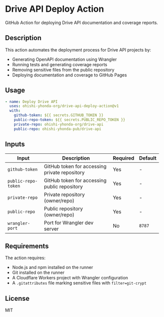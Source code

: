 # Drive API Deploy Action

GitHub Action for deploying Drive API documentation and coverage reports.

## Description

This action automates the deployment process for Drive API projects by:
- Generating OpenAPI documentation using Wrangler
- Running tests and generating coverage reports
- Removing sensitive files from the public repository
- Deploying documentation and coverage to GitHub Pages

## Usage

```yaml
- name: Deploy Drive API
  uses: ohishi-yhonda-org/drive-api-deploy-action@v1
  with:
    github-token: ${{ secrets.GITHUB_TOKEN }}
    public-repo-token: ${{ secrets.PUBLIC_REPO_TOKEN }}
    private-repo: ohishi-yhonda-org/drive-api
    public-repo: ohishi-yhonda-pub/drive-api
```

## Inputs

| Input | Description | Required | Default |
|-------|-------------|----------|---------|
| `github-token` | GitHub token for accessing private repository | Yes | - |
| `public-repo-token` | GitHub token for accessing public repository | Yes | - |
| `private-repo` | Private repository (owner/repo) | Yes | - |
| `public-repo` | Public repository (owner/repo) | Yes | - |
| `wrangler-port` | Port for Wrangler dev server | No | `8787` |

## Requirements

The action requires:
- Node.js and npm installed on the runner
- Git installed on the runner
- A Cloudflare Workers project with Wrangler configuration
- A `.gitattributes` file marking sensitive files with `filter=git-crypt`

## License

MIT